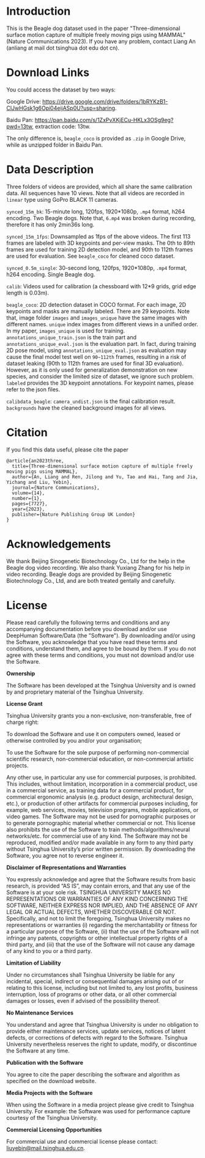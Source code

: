 # Introduction
This is the Beagle dog dataset used in the paper "Three-dimensional surface motion capture of multiple freely moving pigs using MAMMAL" (Nature Communications 2023). 
If you have any problem, contact Liang An (anliang at mail dot tsinghua dot edu dot cn). 

# Download Links 
You could access the dataset by two ways: 

Google Drive: https://drive.google.com/drive/folders/1bRYKzB1-ClJwHGsk1g6Opi04eijASp0U?usp=sharing. 

Baidu Pan: https://pan.baidu.com/s/1ZxPvXKjECu-HKLx3OSg9eg?pwd=13tw, extraction code: 13tw. 

The only difference is, `beagle_coco` is provided as `.zip` in Google Drive, while as unzipped folder in Baidu Pan.

# Data Description
Three folders of videos are provided, which all share the same calibration data. All sequences have 10 views. Note that all videos are recorded in `linear` type using GoPro BLACK 11 cameras. 

`synced_15m_bk`: 15-minute long, 120fps, 1920*1080p, `.mp4` format, h264 encoding. Two Beagle dogs. Note that, `6.mp4` was broken during recording, therefore it has only 2min36s long. 

`synced_15m_1fps`: Downsampled as 1fps of the above videos. The first 113 frames are labeled with 3D keypoints and per-view masks. The 0th to 89th frames are used for training 2D detection model, and 90th to 112th frames are used for evaluation. See `beagle_coco` for cleaned coco dataset. 

`synced_0.5m_single`: 30-second long, 120fps, 1920*1080p, `.mp4` format, h264 encoding. Single Beagle dog. 

`calib`: Videos used for calibration (a chessboard with 12*9 grids, grid edge length is 0.03m). 

`beagle_coco`: 2D detection dataset in COCO format. For each image, 2D keypoints and masks are manually labeled. There are 29 keypoints. Note that, image folder `images` and `images_unique` have the same images with different names. `unique` index images from different views in a unified order. In my paper, `images_unique` is used for training. `annotations_unique_train.json` is the train part and `annotations_unique_eval.json` is the evaluation part. In fact, during training 2D pose model, using `annotations_unique_eval.json` as evaluation may cause the final model test well on `90~112th` frames, resulting in a risk of dataset leaking (90th to 112th frames are used for final 3D evaluation). However, as it is only used for generalization demonstration on new species, and consider the limited size of dataset, we ignore such problem. `labeled` provides the 3D keypoint annotations. For keypoint names, please refer to the json files. 

`calibdata_beagle`: `camera_undist.json` is the final calibration result. `backgrounds` have the cleaned background images for all views. 

# Citation
If you find this data useful, please cite the paper 
```
@article{an2023three,
  title={Three-dimensional surface motion capture of multiple freely moving pigs using MAMMAL},
  author={An, Liang and Ren, Jilong and Yu, Tao and Hai, Tang and Jia, Yichang and Liu, Yebin},
  journal={Nature Communications},
  volume={14},
  number={1},
  pages={7727},
  year={2023},
  publisher={Nature Publishing Group UK London}
}
```
# Acknowledgements 
We thank Beijing Sinogenetic Biotechnology Co., Ltd for the help in the Beagle dog video recording. We also thank Yuxiang Zhang for his help in video recording. Beagle dogs are provided by Beijing Sinogenetic Biotechnology Co., Ltd, and are both treated gentally and carefully.  

# License 
Please read carefully the following terms and conditions and any accompanying documentation before you download and/or use DeepHuman Software/Data (the "Software"). By downloading and/or using the Software, you acknowledge that you have read these terms and conditions, understand them, and agree to be bound by them. If you do not agree with these terms and conditions, you must not download and/or use the Software.

**Ownership**

The Software has been developed at the Tsinghua University and is owned by and proprietary material of the Tsinghua University.

**License Grant**

Tsinghua University grants you a non-exclusive, non-transferable, free of charge right:

To download the Software and use it on computers owned, leased or otherwise controlled by you and/or your organisation;

To use the Software for the sole purpose of performing non-commercial scientific research, non-commercial education, or non-commercial artistic projects.

Any other use, in particular any use for commercial purposes, is prohibited. This includes, without limitation, incorporation in a commercial product, use in a commercial service, as training data for a commercial product, for commercial ergonomic analysis (e.g. product design, architectural design, etc.), or production of other artifacts for commercial purposes including, for example, web services, movies, television programs, mobile applications, or video games. The Software may not be used for pornographic purposes or to generate pornographic material whether commercial or not. This license also prohibits the use of the Software to train methods/algorithms/neural networks/etc. for commercial use of any kind. The Software may not be reproduced, modified and/or made available in any form to any third party without Tsinghua University’s prior written permission. By downloading the Software, you agree not to reverse engineer it.

**Disclaimer of Representations and Warranties**

You expressly acknowledge and agree that the Software results from basic research, is provided “AS IS”, may contain errors, and that any use of the Software is at your sole risk. TSINGHUA UNIVERSITY MAKES NO REPRESENTATIONS OR WARRANTIES OF ANY KIND CONCERNING THE SOFTWARE, NEITHER EXPRESS NOR IMPLIED, AND THE ABSENCE OF ANY LEGAL OR ACTUAL DEFECTS, WHETHER DISCOVERABLE OR NOT. Specifically, and not to limit the foregoing, Tsinghua University makes no representations or warranties (i) regarding the merchantability or fitness for a particular purpose of the Software, (ii) that the use of the Software will not infringe any patents, copyrights or other intellectual property rights of a third party, and (iii) that the use of the Software will not cause any damage of any kind to you or a third party.

**Limitation of Liability**

Under no circumstances shall Tsinghua University be liable for any incidental, special, indirect or consequential damages arising out of or relating to this license, including but not limited to, any lost profits, business interruption, loss of programs or other data, or all other commercial damages or losses, even if advised of the possibility thereof.

**No Maintenance Services**

You understand and agree that Tsinghua University is under no obligation to provide either maintenance services, update services, notices of latent defects, or corrections of defects with regard to the Software. Tsinghua University nevertheless reserves the right to update, modify, or discontinue the Software at any time.

**Publication with the Software**

You agree to cite the paper describing the software and algorithm as specified on the download website.

**Media Projects with the Software**

When using the Software in a media project please give credit to Tsinghua University. For example: the Software was used for performance capture courtesy of the Tsinghua University.

**Commercial Licensing Opportunities**

For commercial use and commercial license please contact: liuyebin@mail.tsinghua.edu.cn.
